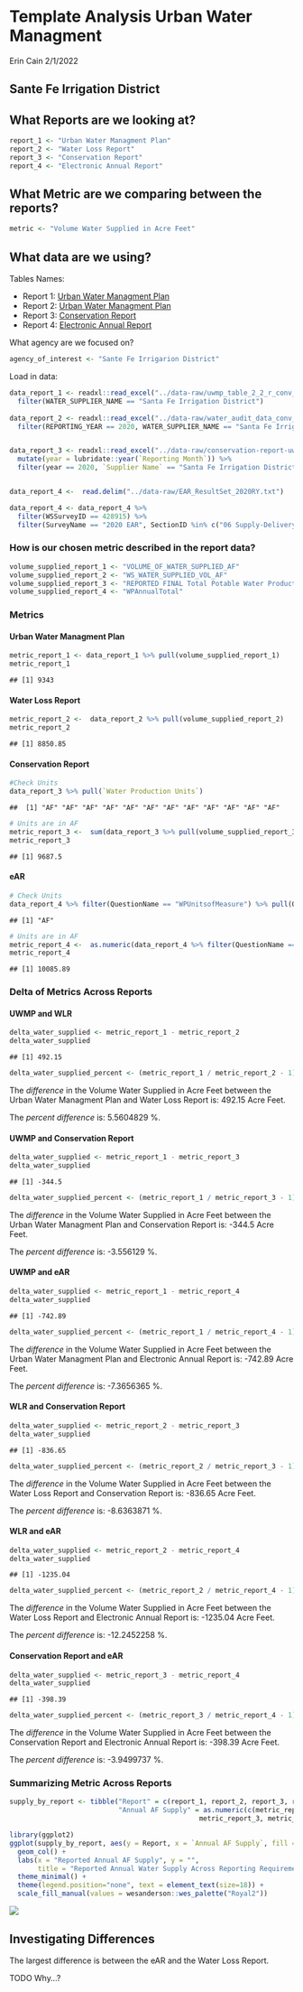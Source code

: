 Template Analysis Urban Water Managment
================
Erin Cain
2/1/2022

## Sante Fe Irrigation District

## What Reports are we looking at?

``` r
report_1 <- "Urban Water Managment Plan"
report_2 <- "Water Loss Report"
report_3 <- "Conservation Report"
report_4 <- "Electronic Annual Report"
```

## What Metric are we comparing between the reports?

``` r
metric <- "Volume Water Supplied in Acre Feet"
```

## What data are we using?

Tables Names:

-   Report 1: [Urban Water Managment
    Plan](https://wuedata.water.ca.gov/uwmp_export_2020.asp)
-   Report 2: [Urban Water Managment
    Plan](https://wuedata.water.ca.gov/awwa_export)
-   Report 3: [Conservation
    Report](https://www.waterboards.ca.gov/water_issues/programs/conservation_portal/conservation_reporting.html)
-   Report 4: [Electronic Annual
    Report](https://www.waterboards.ca.gov/drinking_water/certlic/drinkingwater/eardata.html)

What agency are we focused on?

``` r
agency_of_interest <- "Sante Fe Irrigarion District"
```

Load in data:

``` r
data_report_1 <- readxl::read_excel("../data-raw/uwmp_table_2_2_r_conv_to_af.xlsx") %>% 
  filter(WATER_SUPPLIER_NAME == "Santa Fe Irrigation District")
  
data_report_2 <- readxl::read_excel("../data-raw/water_audit_data_conv_to_af.xlsx") %>% 
  filter(REPORTING_YEAR == 2020, WATER_SUPPLIER_NAME == "Santa Fe Irrigation District") 


data_report_3 <- readxl::read_excel("../data-raw/conservation-report-uw-supplier-data120721.xlsx") %>% 
  mutate(year = lubridate::year(`Reporting Month`)) %>%
  filter(year == 2020, `Supplier Name` == "Santa Fe Irrigation District")


data_report_4 <-  read.delim("../data-raw/EAR_ResultSet_2020RY.txt")

data_report_4 <- data_report_4 %>%
  filter(WSSurveyID == 428915) %>%
  filter(SurveyName == "2020 EAR", SectionID %in% c("06 Supply-Delivery", "01 Intro")) 
```

### How is our chosen metric described in the report data?

``` r
volume_supplied_report_1 <- "VOLUME_OF_WATER_SUPPLIED_AF"
volume_supplied_report_2 <- "WS_WATER_SUPPLIED_VOL_AF"
volume_supplied_report_3 <- "REPORTED FINAL Total Potable Water Production"
volume_supplied_report_4 <- "WPAnnualTotal"
```

### Metrics

#### Urban Water Managment Plan

``` r
metric_report_1 <- data_report_1 %>% pull(volume_supplied_report_1)
metric_report_1
```

    ## [1] 9343

#### Water Loss Report

``` r
metric_report_2 <-  data_report_2 %>% pull(volume_supplied_report_2)
metric_report_2 
```

    ## [1] 8850.85

#### Conservation Report

``` r
#Check Units
data_report_3 %>% pull(`Water Production Units`) 
```

    ##  [1] "AF" "AF" "AF" "AF" "AF" "AF" "AF" "AF" "AF" "AF" "AF" "AF"

``` r
# Units are in AF
metric_report_3 <-  sum(data_report_3 %>% pull(volume_supplied_report_3))
metric_report_3 
```

    ## [1] 9687.5

#### eAR

``` r
# Check Units 
data_report_4 %>% filter(QuestionName == "WPUnitsofMeasure") %>% pull(QuestionResults)
```

    ## [1] "AF"

``` r
# Units are in AF
metric_report_4 <-  as.numeric(data_report_4 %>% filter(QuestionName == "WPAnnualTotal") %>% pull(QuestionResults))
metric_report_4 
```

    ## [1] 10085.89

### Delta of Metrics Across Reports

#### UWMP and WLR

``` r
delta_water_supplied <- metric_report_1 - metric_report_2
delta_water_supplied
```

    ## [1] 492.15

``` r
delta_water_supplied_percent <- (metric_report_1 / metric_report_2 - 1) * 100
```

The *difference* in the Volume Water Supplied in Acre Feet between the
Urban Water Managment Plan and Water Loss Report is: 492.15 Acre Feet.

The *percent difference* is: 5.5604829 %.

#### UWMP and Conservation Report

``` r
delta_water_supplied <- metric_report_1 - metric_report_3
delta_water_supplied
```

    ## [1] -344.5

``` r
delta_water_supplied_percent <- (metric_report_1 / metric_report_3 - 1) * 100
```

The *difference* in the Volume Water Supplied in Acre Feet between the
Urban Water Managment Plan and Conservation Report is: -344.5 Acre Feet.

The *percent difference* is: -3.556129 %.

#### UWMP and eAR

``` r
delta_water_supplied <- metric_report_1 - metric_report_4
delta_water_supplied
```

    ## [1] -742.89

``` r
delta_water_supplied_percent <- (metric_report_1 / metric_report_4 - 1) * 100
```

The *difference* in the Volume Water Supplied in Acre Feet between the
Urban Water Managment Plan and Electronic Annual Report is: -742.89 Acre
Feet.

The *percent difference* is: -7.3656365 %.

#### WLR and Conservation Report

``` r
delta_water_supplied <- metric_report_2 - metric_report_3
delta_water_supplied
```

    ## [1] -836.65

``` r
delta_water_supplied_percent <- (metric_report_2 / metric_report_3 - 1) * 100
```

The *difference* in the Volume Water Supplied in Acre Feet between the
Water Loss Report and Conservation Report is: -836.65 Acre Feet.

The *percent difference* is: -8.6363871 %.

#### WLR and eAR

``` r
delta_water_supplied <- metric_report_2 - metric_report_4
delta_water_supplied
```

    ## [1] -1235.04

``` r
delta_water_supplied_percent <- (metric_report_2 / metric_report_4 - 1) * 100
```

The *difference* in the Volume Water Supplied in Acre Feet between the
Water Loss Report and Electronic Annual Report is: -1235.04 Acre Feet.

The *percent difference* is: -12.2452258 %.

#### Conservation Report and eAR

``` r
delta_water_supplied <- metric_report_3 - metric_report_4
delta_water_supplied
```

    ## [1] -398.39

``` r
delta_water_supplied_percent <- (metric_report_3 / metric_report_4 - 1) * 100
```

The *difference* in the Volume Water Supplied in Acre Feet between the
Conservation Report and Electronic Annual Report is: -398.39 Acre Feet.

The *percent difference* is: -3.9499737 %.

### Summarizing Metric Across Reports

``` r
supply_by_report <- tibble("Report" = c(report_1, report_2, report_3, report_4),
                           "Annual AF Supply" = as.numeric(c(metric_report_1, metric_report_2, 
                                               metric_report_3, metric_report_4)))
```

``` r
library(ggplot2)
ggplot(supply_by_report, aes(y = Report, x = `Annual AF Supply`, fill = Report)) +
  geom_col() + 
  labs(x = "Reported Annual AF Supply", y = "", 
       title = "Reported Annual Water Supply Across Reporting Requirements") +
  theme_minimal() +
  theme(legend.position="none", text = element_text(size=18)) + 
  scale_fill_manual(values = wesanderson::wes_palette("Royal2"))
```

![](santa_fe_analysis_files/figure-gfm/unnamed-chunk-17-1.png)<!-- -->

## Investigating Differences

The largest difference is between the eAR and the Water Loss Report.

TODO Why…?

